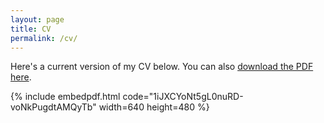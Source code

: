 ```yaml
---
layout: page
title: CV
permalink: /cv/
---
```


Here's a current version of my CV below. You can also [download the PDF here](https://drive.google.com/open?id=1iJXCYoNt5gL0nuRD-voNkPugdtAMQyTb).

{% include embedpdf.html code="1iJXCYoNt5gL0nuRD-voNkPugdtAMQyTb" width=640 height=480 %}

